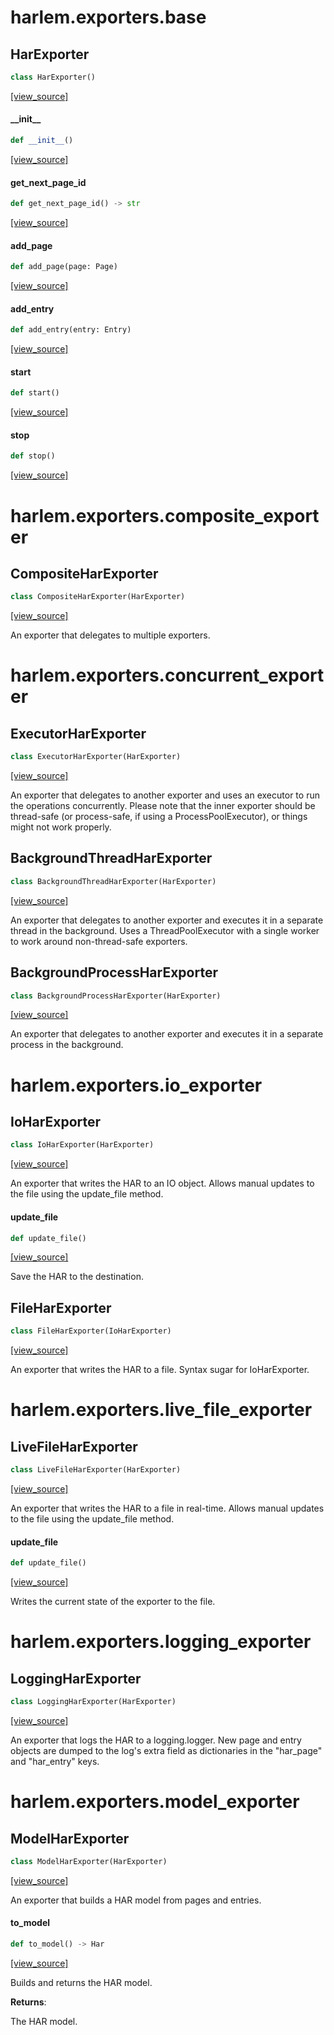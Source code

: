 <a id="harlem.exporters.base"></a>

# harlem.exporters.base

<a id="harlem.exporters.base.HarExporter"></a>

## HarExporter

```python
class HarExporter()
```

[[view_source]](https://github.com/WolfDWyc/harlem/blob/3288cf1f0787c62d65a4b63ed890dae8f1eaed0b/harlem\exporters\base.py#L6)

<a id="harlem.exporters.base.HarExporter.__init__"></a>

#### \_\_init\_\_

```python
def __init__()
```

[[view_source]](https://github.com/WolfDWyc/harlem/blob/3288cf1f0787c62d65a4b63ed890dae8f1eaed0b/harlem\exporters\base.py#L7)

<a id="harlem.exporters.base.HarExporter.get_next_page_id"></a>

#### get\_next\_page\_id

```python
def get_next_page_id() -> str
```

[[view_source]](https://github.com/WolfDWyc/harlem/blob/3288cf1f0787c62d65a4b63ed890dae8f1eaed0b/harlem\exporters\base.py#L11)

<a id="harlem.exporters.base.HarExporter.add_page"></a>

#### add\_page

```python
def add_page(page: Page)
```

[[view_source]](https://github.com/WolfDWyc/harlem/blob/3288cf1f0787c62d65a4b63ed890dae8f1eaed0b/harlem\exporters\base.py#L16)

<a id="harlem.exporters.base.HarExporter.add_entry"></a>

#### add\_entry

```python
def add_entry(entry: Entry)
```

[[view_source]](https://github.com/WolfDWyc/harlem/blob/3288cf1f0787c62d65a4b63ed890dae8f1eaed0b/harlem\exporters\base.py#L21)

<a id="harlem.exporters.base.HarExporter.start"></a>

#### start

```python
def start()
```

[[view_source]](https://github.com/WolfDWyc/harlem/blob/3288cf1f0787c62d65a4b63ed890dae8f1eaed0b/harlem\exporters\base.py#L34)

<a id="harlem.exporters.base.HarExporter.stop"></a>

#### stop

```python
def stop()
```

[[view_source]](https://github.com/WolfDWyc/harlem/blob/3288cf1f0787c62d65a4b63ed890dae8f1eaed0b/harlem\exporters\base.py#L38)

<a id="harlem.exporters.composite_exporter"></a>

# harlem.exporters.composite\_exporter

<a id="harlem.exporters.composite_exporter.CompositeHarExporter"></a>

## CompositeHarExporter

```python
class CompositeHarExporter(HarExporter)
```

[[view_source]](https://github.com/WolfDWyc/harlem/blob/3288cf1f0787c62d65a4b63ed890dae8f1eaed0b/harlem\exporters\composite_exporter.py#L7)

An exporter that delegates to multiple exporters.

<a id="harlem.exporters.concurrent_exporter"></a>

# harlem.exporters.concurrent\_exporter

<a id="harlem.exporters.concurrent_exporter.ExecutorHarExporter"></a>

## ExecutorHarExporter

```python
class ExecutorHarExporter(HarExporter)
```

[[view_source]](https://github.com/WolfDWyc/harlem/blob/3288cf1f0787c62d65a4b63ed890dae8f1eaed0b/harlem\exporters\concurrent_exporter.py#L9)

An exporter that delegates to another exporter and uses an executor to run the operations concurrently.
Please note that the inner exporter should be thread-safe (or process-safe, if using a ProcessPoolExecutor),
or things might not work properly.

<a id="harlem.exporters.concurrent_exporter.BackgroundThreadHarExporter"></a>

## BackgroundThreadHarExporter

```python
class BackgroundThreadHarExporter(HarExporter)
```

[[view_source]](https://github.com/WolfDWyc/harlem/blob/3288cf1f0787c62d65a4b63ed890dae8f1eaed0b/harlem\exporters\concurrent_exporter.py#L38)

An exporter that delegates to another exporter and executes it in a separate thread in the background.
Uses a ThreadPoolExecutor with a single worker to work around non-thread-safe exporters.

<a id="harlem.exporters.concurrent_exporter.BackgroundProcessHarExporter"></a>

## BackgroundProcessHarExporter

```python
class BackgroundProcessHarExporter(HarExporter)
```

[[view_source]](https://github.com/WolfDWyc/harlem/blob/3288cf1f0787c62d65a4b63ed890dae8f1eaed0b/harlem\exporters\concurrent_exporter.py#L72)

An exporter that delegates to another exporter and executes it in a separate process in the background.

<a id="harlem.exporters.io_exporter"></a>

# harlem.exporters.io\_exporter

<a id="harlem.exporters.io_exporter.IoHarExporter"></a>

## IoHarExporter

```python
class IoHarExporter(HarExporter)
```

[[view_source]](https://github.com/WolfDWyc/harlem/blob/3288cf1f0787c62d65a4b63ed890dae8f1eaed0b/harlem\exporters\io_exporter.py#L10)

An exporter that writes the HAR to an IO object.
Allows manual updates to the file using the update_file method.

<a id="harlem.exporters.io_exporter.IoHarExporter.update_file"></a>

#### update\_file

```python
def update_file()
```

[[view_source]](https://github.com/WolfDWyc/harlem/blob/3288cf1f0787c62d65a4b63ed890dae8f1eaed0b/harlem\exporters\io_exporter.py#L42)

Save the HAR to the destination.

<a id="harlem.exporters.io_exporter.FileHarExporter"></a>

## FileHarExporter

```python
class FileHarExporter(IoHarExporter)
```

[[view_source]](https://github.com/WolfDWyc/harlem/blob/3288cf1f0787c62d65a4b63ed890dae8f1eaed0b/harlem\exporters\io_exporter.py#L57)

An exporter that writes the HAR to a file.
Syntax sugar for IoHarExporter.

<a id="harlem.exporters.live_file_exporter"></a>

# harlem.exporters.live\_file\_exporter

<a id="harlem.exporters.live_file_exporter.LiveFileHarExporter"></a>

## LiveFileHarExporter

```python
class LiveFileHarExporter(HarExporter)
```

[[view_source]](https://github.com/WolfDWyc/harlem/blob/3288cf1f0787c62d65a4b63ed890dae8f1eaed0b/harlem\exporters\live_file_exporter.py#L12)

An exporter that writes the HAR to a file in real-time.
Allows manual updates to the file using the update_file method.

<a id="harlem.exporters.live_file_exporter.LiveFileHarExporter.update_file"></a>

#### update\_file

```python
def update_file()
```

[[view_source]](https://github.com/WolfDWyc/harlem/blob/3288cf1f0787c62d65a4b63ed890dae8f1eaed0b/harlem\exporters\live_file_exporter.py#L87)

Writes the current state of the exporter to the file.

<a id="harlem.exporters.logging_exporter"></a>

# harlem.exporters.logging\_exporter

<a id="harlem.exporters.logging_exporter.LoggingHarExporter"></a>

## LoggingHarExporter

```python
class LoggingHarExporter(HarExporter)
```

[[view_source]](https://github.com/WolfDWyc/harlem/blob/3288cf1f0787c62d65a4b63ed890dae8f1eaed0b/harlem\exporters\logging_exporter.py#L9)

An exporter that logs the HAR to a logging.logger.
New page and entry objects are dumped to the log's extra field as dictionaries
in the "har_page" and "har_entry" keys.

<a id="harlem.exporters.model_exporter"></a>

# harlem.exporters.model\_exporter

<a id="harlem.exporters.model_exporter.ModelHarExporter"></a>

## ModelHarExporter

```python
class ModelHarExporter(HarExporter)
```

[[view_source]](https://github.com/WolfDWyc/harlem/blob/3288cf1f0787c62d65a4b63ed890dae8f1eaed0b/harlem\exporters\model_exporter.py#L6)

An exporter that builds a HAR model from pages and entries.

<a id="harlem.exporters.model_exporter.ModelHarExporter.to_model"></a>

#### to\_model

```python
def to_model() -> Har
```

[[view_source]](https://github.com/WolfDWyc/harlem/blob/3288cf1f0787c62d65a4b63ed890dae8f1eaed0b/harlem\exporters\model_exporter.py#L22)

Builds and returns the HAR model.

**Returns**:

The HAR model.

